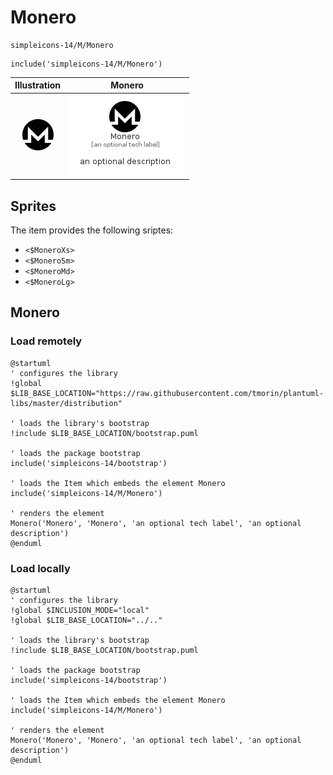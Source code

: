 # Monero


```text
simpleicons-14/M/Monero
```

```text
include('simpleicons-14/M/Monero')
```



| Illustration | Monero |
| :---: | :---: |
| ![illustration for Illustration](../../simpleicons-14/M/Monero.png) | ![illustration for Monero](../../simpleicons-14/M/Monero.Local.png) |



## Sprites
The item provides the following sriptes:

- `<$MoneroXs>`
- `<$MoneroSm>`
- `<$MoneroMd>`
- `<$MoneroLg>`





## Monero

### Load remotely
```plantuml
@startuml
' configures the library
!global $LIB_BASE_LOCATION="https://raw.githubusercontent.com/tmorin/plantuml-libs/master/distribution"

' loads the library's bootstrap
!include $LIB_BASE_LOCATION/bootstrap.puml

' loads the package bootstrap
include('simpleicons-14/bootstrap')

' loads the Item which embeds the element Monero
include('simpleicons-14/M/Monero')

' renders the element
Monero('Monero', 'Monero', 'an optional tech label', 'an optional description')
@enduml
```

### Load locally
```plantuml
@startuml
' configures the library
!global $INCLUSION_MODE="local"
!global $LIB_BASE_LOCATION="../.."

' loads the library's bootstrap
!include $LIB_BASE_LOCATION/bootstrap.puml

' loads the package bootstrap
include('simpleicons-14/bootstrap')

' loads the Item which embeds the element Monero
include('simpleicons-14/M/Monero')

' renders the element
Monero('Monero', 'Monero', 'an optional tech label', 'an optional description')
@enduml
```

